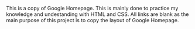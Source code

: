 This is a copy of Google Homepage. This is mainly done to practice my knowledge and undestanding with HTML and CSS. All links are blank as the main purpose of this project is to copy the layout of Google Homepage.